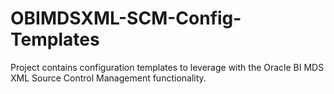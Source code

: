 OBIMDSXML-SCM-Config-Templates
==============================

Project contains configuration templates to leverage with the Oracle BI MDS XML Source Control Management functionality.